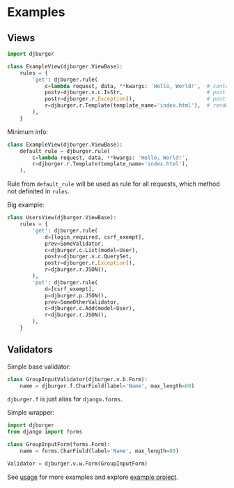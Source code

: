 # Examples

## Views

```python
import djburger

class ExampleView(djburger.ViewBase):
    rules = {
        'get': djburger.rule(
            c=lambda request, data, **kwargs: 'Hello, World!',  # controller
            postv=djburger.v.c.IsStr,                           # post-validator
            postr=djburger.r.Exception(),                       # post-renderer
            r=djburger.r.Template(template_name='index.html'),  # renderer
        ),
    }
```

Minimum info:

```python
class ExampleView(djburger.ViewBase):
    default_rule = djburger.rule(
        c=lambda request, data, **kwargs: 'Hello, World!',
        r=djburger.r.Template(template_name='index.html'),
    ),
```

Rule from `default_rule` will be used as rule for all requests, which method not definited in `rules`.

Big example:

```python
class UsersView(djburger.ViewBase):
    rules = {
        'get': djburger.rule(
            d=[login_required, csrf_exempt],
            prev=SomeValidator,
            c=djburger.c.List(model=User),
            postv=djburger.v.c.QuerySet,
            postr=djburger.r.Exception(),
            r=djburger.r.JSON(),
        ),
        'put': djburger.rule(
            d=[csrf_exempt],
            p=djburger.p.JSON(),
            prev=SomeOtherValidator,
            c=djburger.c.Add(model=User),
            r=djburger.r.JSON(),
        ),
    }
```


## Validators

Simple base validator:

```python
class GroupInputValidator(djburger.v.b.Form):
    name = djburger.f.CharField(label='Name', max_length=80)
```

`djburger.f` is just alias for `django.forms`.

Simple wrapper:

```python
import djburger
from django import forms

class GroupInputForm(forms.Form):
    name = forms.CharField(label='Name', max_length=80)

Validator = djburger.v.w.Form(GroupInputForm)
```

See [usage](usage.html) for more examples and explore [example project](https://github.com/orsinium/djburger/tree/master/example).
